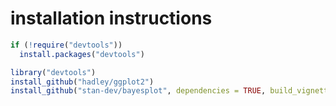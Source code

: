# installation instructions

```r
if (!require("devtools"))
  install.packages("devtools")

library("devtools")
install_github("hadley/ggplot2")
install_github("stan-dev/bayesplot", dependencies = TRUE, build_vignettes = TRUE)
```
